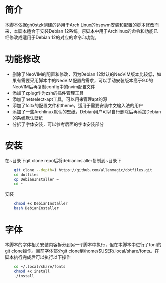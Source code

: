 # 简介
本脚本依据gh0stzk创建的适用于Arch Linux的bspwm安装和配置的脚本修改而来，本脚本适合于安装Debian 12系统。原脚本中用于Archlinux的命令和功能已经修改成适用于Debian 12的对应的命令和功能。

# 功能修改
- 删除了NeoVIM的配置和修改，因为Debian 12默认的NeoVIM版本比较低，如果有需要采用脚本中的NeoVIM配置的需求，可以手动安装版本高于9.0的NeoVIM后再复制config中的nvim配置文件
- 添加了zplug作为zsh的插件管理工具
- 添加了netselect-apt工具，可以用来管理apt的源
- 添加了fcitx的配置文件和theme，适用于需要安装中文输入法的用户
- 添加了一些Archlinux默认的壁纸，Debian用户可以自行删除后再添加Debian的系统默认壁纸
- 分拆了字体安装，可以参考后面的字体安装部分

# 安装
在\~目录下git clone repo后将debianinstaller复制到\~目录下
```bash
    git clone --depth=1 https://github.com/allenmagic/dotfiles.git 
    cd dotfiles
    cp DebianInstaller ~
    cd ~
```

安装
```bash
    chmod +x DebianInstaller
    bash DebianInstaller
```

# 字体
本脚本的字体相关安装内容拆分到另一个脚本中执行，但在本脚本中进行了font的git clone操作。目前字体部分git clone到/home/$USER/.local/share/fonts。在脚本执行完成后可以执行以下操作
```bash
    cd ~/.local/share/fonts
    chmod +x install
    ./install
```
